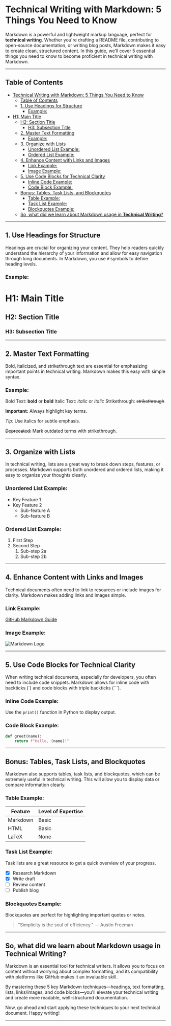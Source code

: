 # Technical Writing with Markdown: 5 Things You Need to Know

Markdown is a powerful and lightweight markup language, perfect for **technical writing**. Whether you're drafting a README file, contributing to open-source documentation, or writing blog posts, Markdown makes it easy to create clean, structured content. In this guide, we’ll cover 5 essential things you need to know to become proficient in technical writing with Markdown.

---

## Table of Contents

- [Technical Writing with Markdown: 5 Things You Need to Know](#technical-writing-with-markdown-5-things-you-need-to-know)
  - [Table of Contents](#table-of-contents)
  - [1. Use Headings for Structure](#1-use-headings-for-structure)
    - [Example:](#example)
- [H1: Main Title](#h1-main-title)
  - [H2: Section Title](#h2-section-title)
    - [H3: Subsection Title](#h3-subsection-title)
  - [2. Master Text Formatting](#2-master-text-formatting)
    - [Example:](#example-1)
  - [3. Organize with Lists](#3-organize-with-lists)
    - [Unordered List Example:](#unordered-list-example)
    - [Ordered List Example:](#ordered-list-example)
  - [4. Enhance Content with Links and Images](#4-enhance-content-with-links-and-images)
    - [Link Example:](#link-example)
    - [Image Example:](#image-example)
  - [5. Use Code Blocks for Technical Clarity](#5-use-code-blocks-for-technical-clarity)
    - [Inline Code Example:](#inline-code-example)
    - [Code Block Example:](#code-block-example)
  - [Bonus: Tables, Task Lists, and Blockquotes](#bonus-tables-task-lists-and-blockquotes)
    - [Table Example:](#table-example)
    - [Task List Example:](#task-list-example)
    - [Blockquotes Example:](#blockquotes-example)
  - [So, what did we learn about Markdown usage in **Technical Writing**?](#so-what-did-we-learn-about-markdown-usage-in-technical-writing)
---

## 1. Use Headings for Structure

Headings are crucial for organizing your content. They help readers quickly understand the hierarchy of your information and allow for easy navigation through long documents. In Markdown, you use `#` symbols to define heading levels.

### Example:

# H1: Main Title
## H2: Section Title
### H3: Subsection Title

---

## 2. Master Text Formatting

Bold, italicized, and strikethrough text are essential for emphasizing important points in technical writing. Markdown makes this easy with simple syntax.

### Example:
Bold Text: **bold** or __bold__
Italic Text: *italic* or _italic_
Strikethrough: ~~strikethrough~~

**Important:** Always highlight key terms.

*Tip:* Use italics for subtle emphasis.

~~Deprecated:~~ Mark outdated terms with strikethrough.

---

## 3. Organize with Lists

In technical writing, lists are a great way to break down steps, features, or processes. Markdown supports both unordered and ordered lists, making it easy to organize your thoughts clearly.

### Unordered List Example:

- Key Feature 1
- Key Feature 2
  - Sub-feature A
  - Sub-feature B

### Ordered List Example:

1. First Step
2. Second Step
   1. Sub-step 2a
   2. Sub-step 2b

---

## 4. Enhance Content with Links and Images

Technical documents often need to link to resources or include images for clarity. Markdown makes adding links and images simple.

### Link Example:
[GitHub Markdown Guide](https://guides.github.com/features/mastering-markdown/)

### Image Example:
![Markdown Logo](https://markdown-here.com/img/icon256.png)

---

## 5. Use Code Blocks for Technical Clarity

When writing technical documents, especially for developers, you often need to include code snippets. Markdown allows for inline code with backticks (`) and code blocks with triple backticks (```).

### Inline Code Example:

Use the `print()` function in Python to display output.

### Code Block Example:

```python
def greet(name):
    return f"Hello, {name}!"
```

---

## Bonus: Tables, Task Lists, and Blockquotes
Markdown also supports tables, task lists, and blockquotes, which can be extremely useful in technical writing. This will allow you to display data or compare information clearly.

### Table Example:

| Feature       | Level of Expertise |
| ------------- | ----------------- |
| Markdown      | Basic |
| HTML          | Basic    |
| LaTeX         | None    |

### Task List Example:

Task lists are a great resource to get a quick overview of your progress.

- [x] Research Markdown
- [x] Write draft
- [ ] Review content
- [ ] Publish blog

### Blockquotes Example:

Blockquotes are perfect for highlighting important quotes or notes.

> "Simplicity is the soul of efficiency." 
> — Austin Freeman

---

## So, what did we learn about Markdown usage in **Technical Writing**?

Markdown is an essential tool for technical writers. It allows you to focus on content without worrying about complex formatting, and its compatibility with platforms like GitHub makes it an invaluable skill. 

By mastering these 5 key Markdown techniques—headings, text formatting, lists, links/images, and code blocks—you'll elevate your technical writing and create more readable, well-structured documentation.

Now, go ahead and start applying these techniques to your next technical document. Happy writing!

---